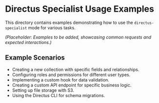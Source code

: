# Directus Specialist Usage Examples

This directory contains examples demonstrating how to use the `directus-specialist` mode for various tasks.

*(Placeholder: Examples to be added, showcasing common requests and expected interactions.)*

## Example Scenarios

*   Creating a new collection with specific fields and relationships.
*   Configuring roles and permissions for different user types.
*   Implementing a custom hook for data validation.
*   Creating a custom API endpoint for specific business logic.
*   Setting up file storage with S3.
*   Using the Directus CLI for schema migrations.